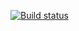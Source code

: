 [![Build status](https://ci.appveyor.com/api/projects/status/mf3nt4arpfixokdv?svg=true)](https://ci.appveyor.com/project/Zhenya303/allurereporttest)
